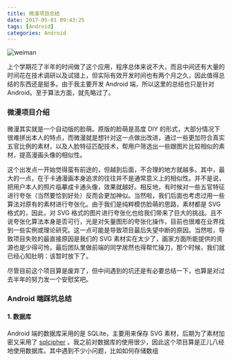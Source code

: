 ```yaml
---
title: 微漫项目总结
date: 2017-05-01 09:43:25
tags: [Android]
categories: Android
---
```


![weiman](/images/2017-5-1/weiman.png)

上个学期花了半年的时间做了这个应用，程序总体来说不大，而且中间还有大量的时间花在技术调研以及试错上，但实际有效开发时间也有两个月之久，因此值得总结的东西还是挺多。由于我主要开发 Android 端，所以这里的总结也只是针对 Android。至于算法方面，就先略过了。

<!--more-->

### 微漫项目介绍

微漫其实就是一个自动版的脸萌。原版的脸萌是高度 DIY 的形式，大部分情况下很难拼出本人的特点，而微漫就是想针对这一点做出改进，通过一些更加符合真实五官比例的素材，以及人脸特征匹配技术，帮用户筛选出一些跟图片比较相似的素材，提高漫画头像的相似性。

这个出发点一开始觉得蛮有前途的，但越到后面，不合理的地方就越多。其中，最大的一点，在于卡通漫画本身追求的往往并不是通常意义上的相似性。并不是说，把用户本人的照片临摹成卡通头像，效果就越好。相反地，有时候对一些五官特征进行夸张（当然要恰到好处）反而会更加神似。当然啦，我们后面也考虑过用一些算法对原有的素材进行夸张化。由于我们是纯粹模仿脸萌的思路，素材都是 SVG 格式的，因此，对 SVG 格式的图片进行夸张化也给我们带来了巨大的挑战。且不说夸张化算法本身是否可行，光是对矢量图形的夸张化操作，目前也很难在业界找到一些实例或理论研究。这一点可能是导致项目最后失望中断的原因。当然啦，导致项目失败的最直接原因是我们的 SVG 素材实在太少了，画家方面所能提供的资源也是少得可怜，最后团队里做前端的同学居然也得帮忙操刀，那个时候，我们就已经心知肚明：该暂时放下了。

尽管目前这个项目算是废弃了，但中间遇到的坑还是有必要总结一下，也算是对过去半年的努力发一个安慰奖吧。

### Android 端踩坑总结

#### 1. 数据库

Android 端的数据库采用的是 SQLite，主要用来保存 SVG 素材，后期为了素材加密又采用了 [sqlcipher](https://github.com/sqlcipher/android-database-sqlcipher) 。我之前对数据库的使用很少，因此这个项目算是正儿八经地使用数据库。其中遇到不少小问题，比如如何存储数组